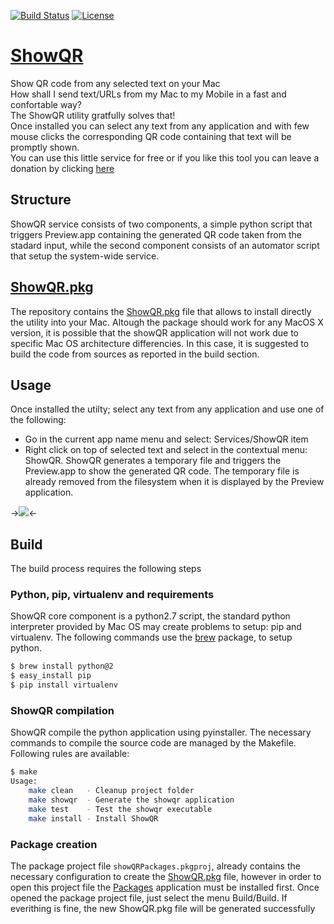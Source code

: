 [![Build Status](https://travis-ci.org/ricsxn/ShowQR.svg?branch=master)](https://travis-ci.org/ricsxn/ShowQR)
[![License](https://img.shields.io/github/license/FutureGateway/geAPIServer.svg?style?flat)](http://www.apache.org/licenses/LICENSE-2.0.txt)

# [ShowQR](http://ricsxn.github.io/ShowQR/)
Show QR code from any selected text on your Mac</br>
How shall I send text/URLs from my Mac to my Mobile in a fast and confortable way?<br/>
The ShowQR utility gratfully solves that!</br>
Once installed you can select any text from any application and with few mouse clicks the corresponding QR code containing that text will be promptly shown.</br>
You can use this little service for free or if you like this tool you can leave a donation by clicking [here][donate]

## Structure
ShowQR service consists of two components, a simple python script that triggers Preview.app containing the generated QR code taken from the stadard input, while the second component consists of an automator script that setup the system-wide service.

## [ShowQR.pkg][package]
The repository contains the [ShowQR.pkg][package] file that allows to install directly the utility into your Mac.
Altough the package should work for any MacOS X version, it is possible that the showQR application will not work due to specific Mac OS architecture differencies. In this case, it is suggested to build the code from sources as reported in the build section.

## Usage
Once installed the utilty; select any text from any application and use one of the following:
 - Go in the current app name menu and select: Services/ShowQR item
 - Right click on top of selected text and select in the contextual menu: ShowQR.
ShowQR generates a temporary file and triggers the Preview.app to show the generated QR code. The temporary file is already removed from the filesystem when it is displayed by the Preview application.

->![][usecase]<-

## Build
The build process requires the following steps

### Python, pip, virtualenv and requirements
ShowQR core component is a python2.7 script, the standard python interpreter provided by Mac OS may create problems to setup: pip and virtualenv.
The following commands use the [brew][brew] package, to setup python.

```bash
$ brew install python@2
$ easy_install pip
$ pip install virtualenv
```

### ShowQR compilation
ShowQR compile the python application using pyinstaller. The necessary commands to compile the source code are managed by the Makefile. Following rules are available:

```bash
$ make
Usage:
    make clean   - Cleanup project folder
    make showqr  - Generate the showqr application
    make test    - Test the showqr executable
    make install - Install ShowQR
```

### Package creation
The package project file `showQRPackages.pkgproj`, already contains the necessary configuration to create the [ShowQR.pkg][package] file, however in order to open this project file the [Packages][packages] application must be installed first. Once opened the package project file, just select the menu Build/Build.
If everithing is fine, the new ShowQR.pkg file will be generated successfully

[brew]: https://brew.sh/index_it
[packages]: http://s.sudre.free.fr/Software/Packages/about.html
[donate]: http://ricsxn.duckdns.org/donate.html
[package]: https://github.com/ricsxn/ShowQR/blob/master/build/ShowQR.pkg
[usecase]: https://github.com/ricsxn/ShowQR/raw/master/docs/ShowQR_use.jpg
